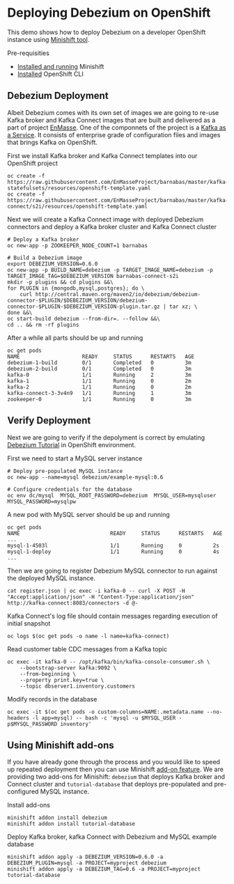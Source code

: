 # Deploying Debezium on OpenShift

This demo shows how to deploy Debezium on a developer OpenShift instance using [Minishift tool](https://github.com/minishift/minishift).

Pre-requisities
 * [Installed and running](https://docs.openshift.org/latest/minishift/getting-started/installing.html) Minishift
 * [Installed](https://docs.openshift.org/latest/minishift/command-ref/minishift_oc-env.html) OpenShift CLI


## Debezium Deployment
Albeit Debezium comes with its own set of images we are going to re-use Kafka broker and Kafka Connect images that are built and delivered as a part of project [EnMasse](https://github.com/EnMasseProject/).
One of the componnets of the project is a [Kafka as a Service](https://github.com/EnMasseProject/barnabas/).
It consists of enterprise grade of configuration files and images that brings Kafka on OpenShift.

First we install Kafka broker and Kafka Connect templates into our OpenShift project
```
oc create -f https://raw.githubusercontent.com/EnMasseProject/barnabas/master/kafka-statefulsets/resources/openshift-template.yaml
oc create -f https://raw.githubusercontent.com/EnMasseProject/barnabas/master/kafka-connect/s2i/resources/openshift-template.yaml
```

Next we will create a Kafka Connect image with deployed Debezium connectors and deploy a Kafka broker cluster and Kafka Connect cluster
```
# Deploy a Kafka broker
oc new-app -p ZOOKEEPER_NODE_COUNT=1 barnabas

# Build a Debezium image
export DEBEZIUM_VERSION=0.6.0
oc new-app -p BUILD_NAME=debezium -p TARGET_IMAGE_NAME=debezium -p TARGET_IMAGE_TAG=$DEBEZIUM_VERSION barnabas-connect-s2i
mkdir -p plugins && cd plugins &&\
for PLUGIN in {mongodb,mysql,postgres}; do \
    curl http://central.maven.org/maven2/io/debezium/debezium-connector-$PLUGIN/$DEBEZIUM_VERSION/debezium-connector-$PLUGIN-$DEBEZIUM_VERSION-plugin.tar.gz | tar xz; \
done &&\
oc start-build debezium --from-dir=. --follow &&\
cd .. && rm -rf plugins
```

After a while all parts should be up and running
```
oc get pods
NAME                    READY     STATUS      RESTARTS   AGE
debezium-1-build        0/1       Completed   0          3m
debezium-2-build        0/1       Completed   0          3m
kafka-0                 1/1       Running     2          3m
kafka-1                 1/1       Running     0          2m
kafka-2                 1/1       Running     0          2m
kafka-connect-3-3v4n9   1/1       Running     1          3m
zookeeper-0             1/1       Running     0          3m
```

## Verify Deployment
Next we are going to verify if the depolyment is correct by emulating [Debezium Tutorial](http://debezium.io/docs/tutorial/) in OpenShift environment.

First we need to start a MySQL server instance
```
# Deploy pre-populated MySQL instance
oc new-app --name=mysql debezium/example-mysql:0.6

# Configure credentials for the database
oc env dc/mysql  MYSQL_ROOT_PASSWORD=debezium  MYSQL_USER=mysqluser MYSQL_PASSWORD=mysqlpw
```

A new pod with MySQL server should be up and running
```
oc get pods 
NAME                             READY     STATUS      RESTARTS   AGE
...
mysql-1-4503l                    1/1       Running     0          2s
mysql-1-deploy                   1/1       Running     0          4s
...
```

Then we are going to register Debezium MySQL connector to run against the deployed MySQL instance.
```
cat register.json | oc exec -i kafka-0 -- curl -X POST -H "Accept:application/json" -H "Content-Type:application/json" http://kafka-connect:8083/connectors -d @-
```

Kafka Connect's log file should contain messages regarding execution of initial snapshot
```
oc logs $(oc get pods -o name -l name=kafka-connect)
```

Read customer table CDC messages from a Kafka topic
```
oc exec -it kafka-0 -- /opt/kafka/bin/kafka-console-consumer.sh \
    --bootstrap-server kafka:9092 \
    --from-beginning \
    --property print.key=true \
    --topic dbserver1.inventory.customers
```

Modify records in the database
```
oc exec -it $(oc get pods -o custom-columns=NAME:.metadata.name --no-headers -l app=mysql) -- bash -c 'mysql -u $MYSQL_USER -p$MYSQL_PASSWORD inventory'
```

## Using Minishift add-ons
If you have already gone through the process and you would like to speed up repeated deployment then you can use Minishift [add-on feature](https://docs.openshift.org/latest/minishift/using/addons.html).
We are providing two add-ons for Minishift: `debezium` that deploys Kafka broker and Connect cluster and `tutorial-database` that deploys pre-populated and pre-configured MySQL instance.

Install add-ons
```
minishift addon install debezium
minishift addon install tutorial-database
```

Deploy Kafka broker, kafka Connect with Debezium and MySQL example database
```
minishift addon apply -a DEBEZIUM_VERSION=0.6.0 -a DEBEZIUM_PLUGIN=mysql -a PROJECT=myproject debezium
minishift addon apply -a DEBEZIUM_TAG=0.6 -a PROJECT=myproject tutorial-database
```
